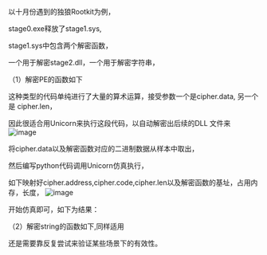 


以十月份遇到的独狼Rootkit为例，

stage0.exe释放了stage1.sys,

stage1.sys中包含两个解密函数，

一个用于解密stage2.dll，一个用于解密字符串，



（1）解密PE的函数如下

这种类型的代码单纯进行了大量的算术运算，接受参数一个是cipher.data, 另一个是 cipher.len，

因此很适合用Unicorn来执行这段代码，以自动解密出后续的DLL 文件来
![image](https://github.com/WHOLETTHEDOG-OUT/MalwareAnalysisSkills/blob/main/1.Unicorn%E5%9C%A8%E6%A0%B7%E6%9C%AC%E5%88%86%E6%9E%90%E7%8B%AC%E7%8B%BCRootkit%E6%97%B6%E7%9A%84%E5%BA%94%E7%94%A8/img/DecryptFunc.code.png)


将cipher.data以及解密函数对应的二进制数据从样本中取出，

然后编写python代码调用Unicorn仿真执行，

如下映射好cipher.address,cipher.code,cipher.len以及解密函数的基址，占用内存，长度，
![image](https://github.com/WHOLETTHEDOG-OUT/MalwareAnalysisSkills/blob/main/1.Unicorn%E5%9C%A8%E6%A0%B7%E6%9C%AC%E5%88%86%E6%9E%90%E7%8B%AC%E7%8B%BCRootkit%E6%97%B6%E7%9A%84%E5%BA%94%E7%94%A8/img/DecryptPE.png)

开始仿真即可，如下为结果：



（2）解密string的函数如下,同样适用









还是需要靠反复尝试来验证某些场景下的有效性。




